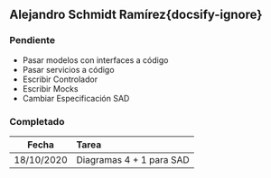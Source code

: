 ## Alejandro Schmidt Ramírez{docsify-ignore}

### Pendiente

* Pasar modelos con interfaces a código
* Pasar servicios a código
* Escribir Controlador
* Escribir Mocks
* Cambiar Especificación SAD

### Completado

| Fecha | Tarea | 
| :---: | :--- |
| 18/10/2020 | Diagramas 4 + 1 para SAD |